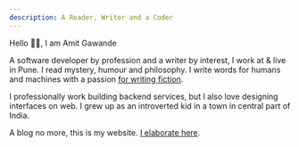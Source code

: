 ```yaml
---
description: A Reader, Writer and a Coder
---
```


Hello 👋🏽, I am Amit Gawande

A software developer by profession and a writer by interest, I work at & live in Pune. I read mystery, humour and philosophy. I write words for humans and machines with a passion [for writing fiction](/fiction/).

I professionally work building backend services, but I also love designing interfaces on web. I grew up as an introverted kid in a town in central part of India. 

A blog no more, this is my website. [I elaborate here](/colophon/).
